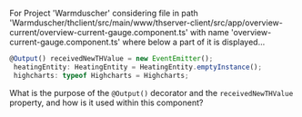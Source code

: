 For Project 'Warmduscher' considering file in path 'Warmduscher/thclient/src/main/www/thserver-client/src/app/overview-current/overview-current-gauge.component.ts' with name 'overview-current-gauge.component.ts' where below a part of it is displayed... 

```typescript
@Output() receivedNewTHValue = new EventEmitter();
 heatingEntity: HeatingEntity = HeatingEntity.emptyInstance();
 highcharts: typeof Highcharts = Highcharts;
```

What is the purpose of the `@Output()` decorator and the `receivedNewTHValue` property, and how is it used within this component?